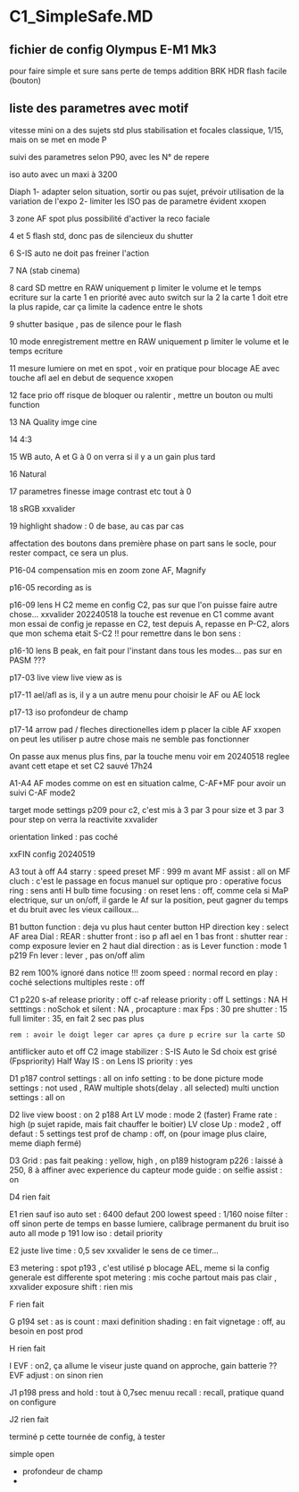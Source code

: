 # C1_SimpleSafe.MD

## fichier de config Olympus E-M1 Mk3 

pour faire simple et sure sans perte de temps
addition BRK HDR flash facile (bouton)

## liste des parametres avec motif

vitesse mini
on a des sujets std plus stabilisation et focales classique, 1/15, mais on se met en mode P

suivi des parametres selon P90, avec les N° de repere

iso auto
avec un maxi à 3200

Diaph 
1- adapter selon situation, sortir ou pas sujet, prévoir utilisation de la variation de l'expo
2- limiter les ISO pas de parametre évident xxopen

3 zone AF
spot plus possibilité d'activer la reco faciale

4 et 5
flash std, donc pas de silencieux du shutter

6 S-IS auto
ne doit pas freiner l'action

7 NA (stab cinema)

8 card SD
mettre en RAW uniquement p limiter le volume et le temps ecriture sur la carte 1 en priorité avec auto switch sur la 2 la carte 1 doit etre la plus rapide, car ça limite la cadence entre le shots

9 shutter
basique , pas de silence pour le flash

10 mode enregistrement
mettre en RAW uniquement p limiter le volume et le temps ecriture

11 mesure lumiere
on met en spot , voir en pratique pour blocage AE avec touche afl ael en debut de sequence xxopen

12 face prio
off risque de bloquer ou ralentir , mettre un bouton ou multi function

13 NA  Quality imge cine

14 4:3

15
WB auto, A et G à 0 on verra si il y a un gain plus tard

16 Natural

17 parametres finesse image contrast etc
tout à 0

18
sRGB xxvalider

19
highlight shadow : 0 de base, au cas par cas

affectation des boutons
dans première phase on part sans le socle, pour rester compact, ce sera un plus.

P16-04 compensation
mis en zoom zone AF, Magnify

p16-05 recording
as is

p16-09 lens H
C2 meme en config C2, pas sur que l'on puisse faire autre chose... xxvalider 202240518 la touche est revenue en C1 comme avant mon essai de config je repasse en C2, test depuis A, repasse en P-C2, alors que mon schema etait S-C2 !! pour remettre dans le bon sens :

p16-10 lens B
peak, en fait pour l'instant dans tous les modes... pas sur en PASM ???



p17-03 live view
live view as is

p17-11 ael/afl
as is, il y a un autre menu pour choisir le AF ou AE lock

p17-13 iso
profondeur de champ

p17-14 arrow pad / fleches directionelles
idem p placer la cible AF xxopen on peut les utiliser p autre chose mais ne semble pas fonctionner

On passe aux menus plus fins, par la touche menu voir em 20240518 reglee avant cett etape et set C2 sauvé 17h24

A1-A4 AF modes comme on est en situation calme, 
C-AF+MF pour avoir un suivi
C-AF mode2


target mode settings p209 pour c2, c'est mis à 3 par 3 pour size et 3 par 3 pour step on verra la reactivite xxvalider

orientation linked : pas coché

xxFIN config 20240519

A3 
tout à off A4 starry : speed preset MF : 999 m avant MF assist : all on MF cluch : c'est le passage en focus manuel sur optique pro : operative focus ring : sens anti H bulb time focusing : on reset lens : off, comme cela si MaP electrique, sur un on/off, il garde le Af sur la position, peut gagner du temps et du bruit avec les vieux cailloux...

B1 button function : deja vu plus haut center button HP direction key : select AF area Dial : REAR : shutter front : iso p afl ael en 1 bas front : shutter rear : comp exposure levier en 2 haut dial direction : as is Lever function : mode 1 p219 Fn lever : lever , pas on/off alim

B2 rem 100% ignoré dans notice !!! zoom speed : normal record en play : coché selections multiples reste : off

C1 p220 s-af release priority : off c-af release priority : off L settings : NA H setttings : noSchok et silent : NA , procapture : max Fps : 30 pre shutter : 15 full limiter : 35, en fait 2 sec pas plus

    rem : avoir le doigt leger car apres ça dure p ecrire sur la carte SD

antiflicker auto et off
C2 image stabilizer : S-IS Auto le Sd choix est grisé (Fpspriority) Half Way IS : on Lens IS priority : yes

D1 p187 control settings : all on info setting : to be done picture mode settings : not used , RAW multiple shots(delay . all selected) multi unction settings : all on

D2 live view boost : on 2 p188 Art LV mode : mode 2 (faster) Frame rate : high (p sujet rapide, mais fait chauffer le boitier) LV close Up : mode2 , off defaut : 5 settings test prof de champ : off, on (pour image plus claire, meme diaph fermé)

D3 Grid : pas fait peaking : yellow, high , on p189 histogram p226 : laissé à 250, 8 à affiner avec experience du capteur mode guide : on selfie assist : on

D4 rien fait

E1 rien sauf iso auto set : 6400 defaut 200 lowest speed : 1/160 noise filter : off sinon perte de temps en basse lumiere, calibrage permanent du bruit iso auto all mode p 191 low iso : detail priority

E2 juste live time : 0,5 sev xxvalider le sens de ce timer...

E3 metering : spot p193 , c'est utilisé p blocage AEL, meme si la config generale est differente spot metering : mis coche partout mais pas clair , xxvalider exposure shift : rien mis

F rien fait

G p194 set : as is count : maxi definition shading : en fait vignetage : off, au besoin en post prod

H rien fait

I EVF : on2, ça allume le viseur juste quand on approche, gain batterie ?? EVF adjust : on sinon rien

J1 p198 press and hold : tout à 0,7sec menuu recall : recall, pratique quand on configure

J2 rien fait

terminé p cette tournée de config, à tester


simple open
- profondeur de champ
- 
